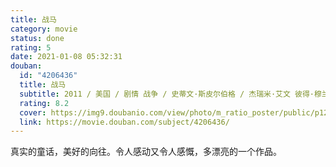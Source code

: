 ```yaml
---
title: 战马
category: movie
status: done
rating: 5
date: 2021-01-08 05:32:31
douban:
  id: "4206436"
  title: 战马
  subtitle: 2011 / 美国 / 剧情 战争 / 史蒂文·斯皮尔伯格 / 杰瑞米·艾文 彼得·穆兰
  rating: 8.2
  cover: https://img9.doubanio.com/view/photo/m_ratio_poster/public/p1248524406.jpg
  link: https://movie.douban.com/subject/4206436/
---
```


真实的童话，美好的向往。令人感动又令人感慨，多漂亮的一个作品。